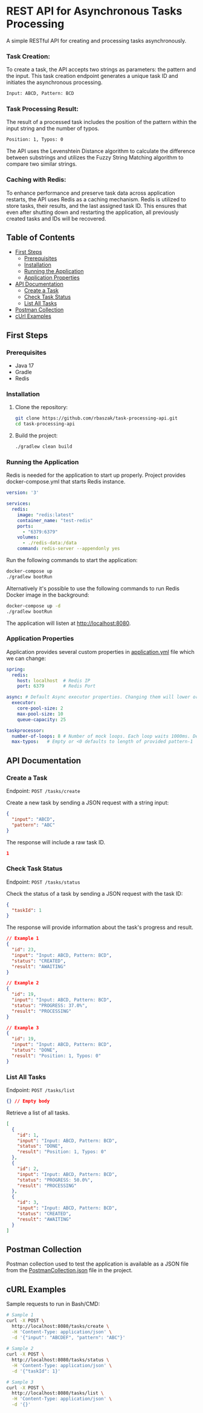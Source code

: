 # REST API for Asynchronous Tasks Processing

A simple RESTful API for creating and processing tasks asynchronously.

### Task Creation:
To create a task, the API accepts two strings as parameters: the pattern and the input. This task creation endpoint generates a unique task ID and initiates the asynchronous processing.

``` txt
Input: ABCD, Pattern: BCD
```

### Task Processing Result:
The result of a processed task includes the position of the pattern within the input string and the number of typos. 

``` txt
Position: 1, Typos: 0
```

The API uses the Levenshtein Distance algorithm to calculate the difference between substrings and utilizes the Fuzzy String Matching algorithm to compare two similar strings.

### Caching with Redis:
To enhance performance and preserve task data across application restarts, the API uses Redis as a caching mechanism. Redis is utilized to store tasks, their results, and the last assigned task ID. This ensures that even after shutting down and restarting the application, all previously created tasks and IDs will be recovered.

## Table of Contents

- [First Steps](#first-steps)
    - [Prerequisites](#prerequisites)
    - [Installation](#installation)
    - [Running the Application](#running-the-application)
    - [Application Properties](#application-properties)
- [API Documentation](#api-documentation)
    - [Create a Task](#create-a-task)
    - [Check Task Status](#check-task-status)
    - [List All Tasks](#list-all-tasks)
- [Postman Collection](#postman-collection)
- [cUrl Examples](#curl-examples)

## First Steps

### Prerequisites

- Java 17
- Gradle
- Redis

### Installation

1. Clone the repository:

   ```bash
   git clone https://github.com/rbaszak/task-processing-api.git
   cd task-processing-api
      ```

2. Build the project:

   ```bash
   ./gradlew clean build
   ```

### Running the Application

Redis is needed for the application to start up properly. Project provides docker-compose.yml that starts Redis instance.

```yaml
version: '3'

services:
  redis:
    image: "redis:latest"
    container_name: "test-redis"
    ports:
      - "6379:6379"
    volumes:
      - ./redis-data:/data
    command: redis-server --appendonly yes
```

Run the following commands to start the application:

```bash
docker-compose up
./gradlew bootRun
```

Alternatively it's possible to use the following commands to run Redis Docker image in the background:

```bash
docker-compose up -d
./gradlew bootRun
```

The application will listen at [http://localhost:8080](http://localhost:8080).

### Application Properties

Application provides several custom properties in [application.yml](https://github.com/rbaszak/task-processing-api/blob/main/src/main/resources/application.yml) file which we can change:

```yaml
spring:
  redis:
    host: localhost  # Redis IP
    port: 6379       # Redis Port

async: # Default Async executor properties. Changing them will lower or raise performance
  executor:            
    core-pool-size: 2
    max-pool-size: 10 
    queue-capacity: 25

taskprocessor:
  number-of-loops: 8 # Number of mock loops. Each loop waits 1000ms. Defaults to 0
  max-typos:   # Empty or <0 defaults to length of provided pattern-1
```

## API Documentation

### Create a Task

Endpoint: `POST /tasks/create`

Create a new task by sending a JSON request with a string input:

```json
{
  "input": "ABCD",
  "pattern": "ABC"
}
```

The response will include a raw task ID.
```json
1
```

### Check Task Status

Endpoint: `POST /tasks/status`

Check the status of a task by sending a JSON request with the task ID:

```json
{
  "taskId": 1
}
```

The response will provide information about the task's progress and result.

```json
// Example 1
{
  "id": 23,
  "input": "Input: ABCD, Pattern: BCD",
  "status": "CREATED",
  "result": "AWAITING"
}

// Example 2
{
  "id": 19,
  "input": "Input: ABCD, Pattern: BCD",
  "status": "PROGRESS: 37.0%",
  "result": "PROCESSING"
}

// Example 3
{
  "id": 19,
  "input": "Input: ABCD, Pattern: BCD",
  "status": "DONE",
  "result": "Position: 1, Typos: 0"
}
```

### List All Tasks

Endpoint: `POST /tasks/list`

```json
{} // Empty body
```

Retrieve a list of all tasks.

```json
[
  {
    "id": 1,
    "input": "Input: ABCD, Pattern: BCD",
    "status": "DONE",
    "result": "Position: 1, Typos: 0"
  },
  {
    "id": 2,
    "input": "Input: ABCD, Pattern: BCD",
    "status": "PROGRESS: 50.0%",
    "result": "PROCESSING"
  },
  {
    "id": 3,
    "input": "Input: ABCD, Pattern: BCD",
    "status": "CREATED",
    "result": "AWAITING"
  }
]
```

## Postman Collection

Postman collection used to test the application is available as a JSON file from the [PostmanCollection.json](https://github.com/rbaszak/task-processing-api/blob/main/postman/TaskProcessorAppCollection.postman_collection.json) file in the project.

## cURL Examples

Sample requests to run in Bash/CMD:

```bash
# Sample 1
curl -X POST \
  http://localhost:8080/tasks/create \
  -H 'Content-Type: application/json' \
  -d '{"input": "ABCDEF", "pattern": "ABC"}'
  
# Sample 2
curl -X POST \
  http://localhost:8080/tasks/status \
  -H 'Content-Type: application/json' \
  -d '{"taskId": 1}'

# Sample 3
curl -X POST \
  http://localhost:8080/tasks/list \
  -H 'Content-Type: application/json' \
  -d '{}'
```